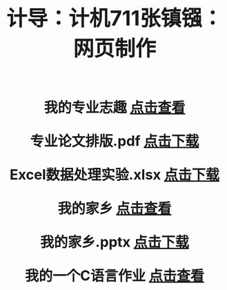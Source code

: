 <!DOCTYPE html PUBLIC "-//W3C//DTD XHTML 1.0 Transitional//EN" "http://www.w3.org/TR/xhtml1/DTD/xhtml1-transitional.dtd">
<html xmlns="http://www.w3.org/1999/xhtml">
<head>
<meta http-equiv="Content-Type" content="text/html; charset=utf-8" />
</head>

<body>
<center>
<p><strong><font size="+5">计导：计机711张镇镪：网页制作</font></strong></p><br /><br />
<strong><font size="+3">
<p>我的专业志趣  <a href="https://github.com/jidaozuoye/-1">点击查看</a></p>
<p>专业论文排版.pdf  <a href="https://github.com/jidaozuoye/zzq/blob/master/%E8%AE%A1%E5%AF%BC%EF%BC%9A%E8%AE%A1%E6%9C%BA711%E5%BC%A0%E9%95%87%E9%95%AA%EF%BC%9A%E8%AE%BA%E6%96%87%E6%8E%92%E7%89%88.pdf">点击下载</a></p>
<p>Excel数据处理实验.xlsx  <a href="../网页文件/计机711张镇镪：Excel数据处理实验.xlsx">点击下载</a></p>
<p>我的家乡  <a href="我的家乡.html">点击查看</a></p>
<p>我的家乡.pptx  <a href="../网页文件/计导：计机711-张镇镪：我的家乡.pptx">点击下载</a></p>
<p>我的一个C语言作业  <a href="我的一个C语言作业.html">点击查看</a></p>
</font>
</center>
</body>
</html>

